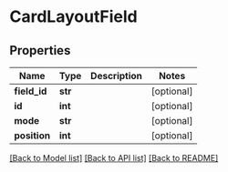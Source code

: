 # CardLayoutField

## Properties
Name | Type | Description | Notes
------------ | ------------- | ------------- | -------------
**field_id** | **str** |  | [optional] 
**id** | **int** |  | [optional] 
**mode** | **str** |  | [optional] 
**position** | **int** |  | [optional] 

[[Back to Model list]](../README.md#documentation-for-models) [[Back to API list]](../README.md#documentation-for-api-endpoints) [[Back to README]](../README.md)

